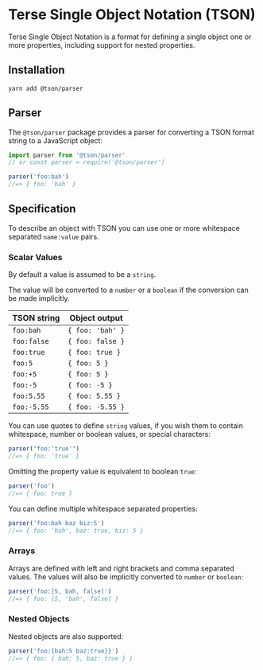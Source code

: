 # Terse Single Object Notation (TSON)

Terse Single Object Notation is a format for defining a single object one or more properties, including support for nested properties.

## Installation

```
yarn add @tson/parser
```

## Parser

The `@tson/parser` package provides a parser for converting a TSON format string to a JavaScript object:

```javascript
import parser from '@tson/parser'
// or const parser = require('@tson/parser')

parser('foo:bah')
//=> { foo: 'bah' }
```

## Specification

To describe an object with TSON you can use one or more whitespace separated `name:value` pairs.

### Scalar Values

By default a value is assumed to be a `string`.

The value will be converted to a `number` or a `boolean` if the conversion can be made implicitly.

| TSON string | Object output    |
| ----------- | ---------------- |
| `foo:bah`   | `{ foo: 'bah' }` |
| `foo:false` | `{ foo: false }` |
| `foo:true`  | `{ foo: true }`  |
| `foo:5`     | `{ foo: 5 }`     |
| `foo:+5`    | `{ foo: 5 }`     |
| `foo:-5`    | `{ foo: -5 }`    |
| `foo:5.55`  | `{ foo: 5.55 }`  |
| `foo:-5.55` | `{ foo: -5.55 }` |

You can use quotes to define `string` values, if you wish them to contain whitespace, number or boolean values, or special characters:

```javascript
parser("foo:'true'")
//=> { foo: 'true' }
```

Omitting the property value is equivalent to boolean `true`:

```javascript
parser('foo')
//=> { foo: true }
```

You can define multiple whitespace separated properties:

```javascript
parser('foo:bah baz biz:5')
//=> { foo: 'bah', baz: true, biz: 5 }
```

### Arrays

Arrays are defined with left and right brackets and comma separated values. The values will also be implicitly converted to `number` or `boolean`:

```javascript
parser('foo:[5, bah, false]')
//=> { foo: [5, 'bah', false] }
```

### Nested Objects

Nested objects are also supported:

```javascript
parser('foo:{bah:5 baz:true}}')
//=> { foo: { bah: 5, baz: true } }
```
